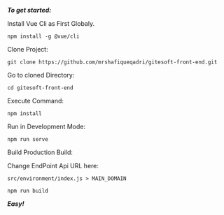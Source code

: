 ***To get started:***

Install Vue Cli as First Globaly.

    npm install -g @vue/cli

Clone Project:

    git clone https://github.com/mrshafiqueqadri/gitesoft-front-end.git

Go to cloned Directory:

    cd gitesoft-front-end
    
Execute Command:

    npm install
    
Run in Development Mode:

    npm run serve

Build Production Build:

Change EndPoint Api URL here:

    src/environment/index.js > MAIN_DOMAIN

    npm run build

***Easy!***
